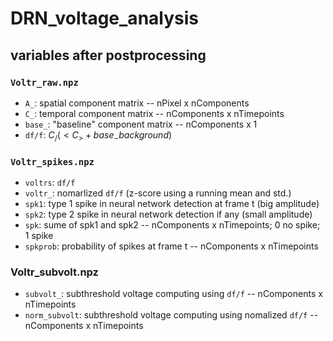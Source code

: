 # DRN_voltage_analysis

## variables after postprocessing

### `Voltr_raw.npz`
* `A_`: spatial component matrix -- nPixel x nComponents
* `C_`: temporal component matrix -- nComponents x nTimepoints
* `base_`: "baseline" component matrix -- nComponents x 1
* `df/f`: $C_/(<C_> + base_ - background)$

### `Voltr_spikes.npz`
* `voltrs`: `df/f`
* `voltr_`: nomarlized `df/f` (z-score using a running mean and std.)
* `spk1`: type 1 spike in neural network detection at frame t (big amplitude) 
* `spk2`: type 2 spike in neural network detection if any (small amplitude) 
* `spk`: sume of spk1 and spk2  -- nComponents x nTimepoints; 0 no spike; 1 spike
* `spkprob`: probability of spikes at frame t  -- nComponents x nTimepoints

### Voltr_subvolt.npz
* `subvolt_`: subthreshold voltage computing using `df/f`   -- nComponents x nTimepoints 
* `norm_subvolt`: subthreshold voltage computing using nomalized `df/f`  -- nComponents x nTimepoints
